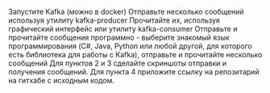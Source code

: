 Запустите Kafka (можно в docker)
Отправьте несколько сообщений используя утилиту kafka-producer
Прочитайте их, используя графический интерфейс или утилиту kafka-consumer
Отправьте и прочитайте сообщения программно - выберите знакомый язык программирования (C#, Java, Python или любой другой, для которого есть библиотека для работы с Kafka), отправьте и прочитайте несколько сообщений
Для пунктов 2 и 3 сделайте скриншоты отправки и получения сообщений.
Для пункта 4 приложите ссылку на репозитарий на гитхабе с исходным кодом.
